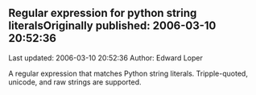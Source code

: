 ## Regular expression for python string literalsOriginally published: 2006-03-10 20:52:36 
Last updated: 2006-03-10 20:52:36 
Author: Edward Loper 
 
A regular expression that matches Python string literals.  Tripple-quoted, unicode, and raw strings are supported.